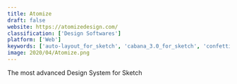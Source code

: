 ```yaml
---
title: Atomize
draft: false 
website: https://atomizedesign.com/
classification: ['Design Softwares']
platform: ['Web']
keywords: ['auto-layout_for_sketch', 'cabana_3.0_for_sketch', 'confetti_for_adobe_xd', 'design_systems_repo', 'flatten_2.0_for_sketch', 'fluid_for_sketch', 'git_sketch_plugin', 'merge_duplicate_symbols', 'netsuite', 'plaster_for_sketch', 'priceedge', 'roompricegenie', 'sketch_confetti', 'sketch_icons', 'sketch_repo', 'sketch_syntax_highlighter', 'supernova_studio', 'timeline_for_sketch', 'uplisting', 'xenion']
image: 2020/04/Atomize.png
---
```

The most advanced Design System for Sketch